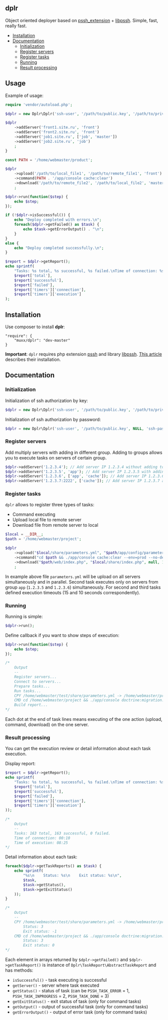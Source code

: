 ## dplr

Object oriented deployer based on [pssh_extension](https://github.com/badoo/pssh_extension) + [libpssh](https://github.com/badoo/libpssh). Simple, fast, really fast.

* [Installation](#installation)
* [Documentation](#documentation)
    * [Initialization](#initialization)
    * [Register servers](#register-servers)
    * [Register tasks](#register-tasks)
    * [Running](#running)
    * [Result processing](#result-processing)

## Usage

Example of usage:
```php
require 'vendor/autoload.php';

$dplr = new Dplr\Dplr('ssh-user', '/path/to/public.key', '/path/to/private.key');

$dplr
    ->addServer('front1.site.ru', 'front')
    ->addServer('front2.site.ru', 'front')
    ->addServer('job1.site.ru', ['job', 'master'])
    ->addServer('job2.site.ru', 'job')
    ;
}

const PATH = '/home/webmaster/product';

$dplr
    ->upload('/path/to/local_file1', '/path/to/remote_file1', 'front')
    ->command(PATH . '/app/console cache:clear')
    ->download('/path/to/remote_file2', '/path/to/local_file2', 'master')
    ;

$dplr->run(function($step) {
    echo $step;
});

if (!$dplr->isSuccessful()) {
    echo "Deploy completed with errors.\n";
    foreach($dplr->getFailed() as $task) {
        echo $task->getErrorOutput() . "\n";
    }
}
else {
    echo "Deploy completed successfully.\n";
}

$report = $dplr->getReport();
echo sprintf(
    "Tasks: %s total, %s successful, %s failed.\nTime of connection: %s\nTime of execution: %s\n",
    $report['total'],
    $report['successful'],
    $report['failed'],
    $report['timers']['connection'],
    $report['timers']['execution']
);
```
<a name="installation"></a>
## Installation

Use composer to install **dplr**:
```
"require": {
    "muxx/dplr": "dev-master"
}
```
**Important**: `dplr` requires php extension [pssh](https://github.com/badoo/pssh_extension) and library [libpssh](https://github.com/badoo/libpssh). [This article](https://github.com/muxx/dplr/wiki/Install-ssh2,-libpssh-and-pssh-extension) describes their installation.

<a name="documentation"></a>
## Documentation

<a name="initialization"></a>
### Initialization

Initialization of ssh authorization by key:
```php
$dplr = new Dplr\Dplr('ssh-user', '/path/to/public.key', '/path/to/private.key');
```

Initialization of ssh authorization by password:
```php
$dplr = new Dplr\Dplr('ssh-user', '/path/to/public.key', NULL, 'ssh-pas$word');
```

<a name="register-servers"></a>
### Register servers

Add multiply servers with adding in different group. Adding to groups allows you to execute tasks on servers of certain group.
```php
$dplr->addServer('1.2.3.4'); // Add server IP 1.2.3.4 without adding to group
$dplr->addServer('1.2.3.5', 'app'); // Add server IP 1.2.3.5 with adding to group 'app'
$dplr->addServer('1.2.3.6', ['app', 'cache']); // Add server IP 1.2.3.6 with adding to groups 'app' and 'cache'
$dplr->addServer('1.2.3.7:2222', ['cache']); // Add server IP 1.2.3.7 and ssh port 2222 with adding to group 'cache'
```

<a name="register-tasks"></a>
### Register tasks

`dplr` allows to register three types of tasks:
- Command executing
- Upload local file to remote server
- Download file from remote server to local

```php
$local = __DIR__;
$path = '/home/webmaster/project';

$dplr
    ->upload("$local/share/parameters.yml", "$path/app/config/parameters.yml")
    ->command("cd $path && ./app/console cache:clear --env=prod --no-debug", 'app', 15)
    ->download("$path/web/index.php", "$local/share/index.php", null, 10)
    ;
```

In example above file `parameters.yml` will be upload on all servers simultaneously and in parallel. Second task executes only on servers from group `app` (`1.2.3.5` and `1.2.3.6`) simultaneously. For second and third tasks defined execution timeouts (15 and 10 seconds correspondently).

<a name="running"></a>
### Running

Running is simple:
```php
$dplr->run();
```

Define callback if you want to show steps of execution:
```php
$dplr->run(function($step) {
    echo $step;
});

/*
    Output
    --
    Register servers...
    Connect to servers...
    Prepare tasks...
    Run tasks...
    CPY /home/webmaster/test/share/parameters.yml -> /home/webmaster/project/app/config/parameters.yml....
    CMD cd /home/webmaster/project && ./app/console doctrine:migration:migrate --env=prod --no-debug..
    Build report...
*/
```

Each dot at the end of task lines means executing of the one action (upload, command, download) on the one server.

<a name="result-processing"></a>
### Result processing

You can get the execution review or detail information about each task execution.

Display report:

```php
$report = $dplr->getReport();
echo sprintf(
    "Tasks: %s total, %s successful, %s failed.\nTime of connection: %s\nTime of execution: %s\n",
    $report['total'],
    $report['successful'],
    $report['failed'],
    $report['timers']['connection'],
    $report['timers']['execution']
));

/*
    Output
    --
    Tasks: 163 total, 163 successful, 0 failed.
    Time of connection: 00:10
    Time of execution: 08:25
*/
```

Detail information about each task:
```php
foreach($dplr->getTaskReports() as $task) {
    echo sprintf(
        "%s\n    Status: %s\n    Exit status: %s\n",
        $task,
        $task->getStatus(),
        $task->getExitStatus()
    ));
}

/*
    Output
    --
    CPY /home/webmaster/test/share/parameters.yml -> /home/webmaster/project/app/config/parameters.yml (54.194.27.92)
        Status: 3
        Exit status: -1
    CMD cd /home/webmaster/project && ./app/console doctrine:migration:migrate --env=prod --no-debug (54.194.27.92)
        Status: 3
        Exit status: 0
*/
```

Each element in arrays returned by `$dplr->getFailed()` and `$dplr->getTaskReport()` is instance of `Dplr\TaskReport\AbstractTaskReport` and has methods:
- `isSuccessful()` - task executing is successful
- `getServer()` - server where task executed
- `getStatus()` - status of task (can be `PSSH_TASK_ERROR` = 1, `PSSH_TASK_INPROGRESS` = 2, `PSSH_TASK_DONE` = 3)
- `getExitStatus()` - exit status of task (only for command tasks)
- `getOutput()` - output of successful task (only for command tasks)
- `getErrorOutput()` - output of error task (only for command tasks)
